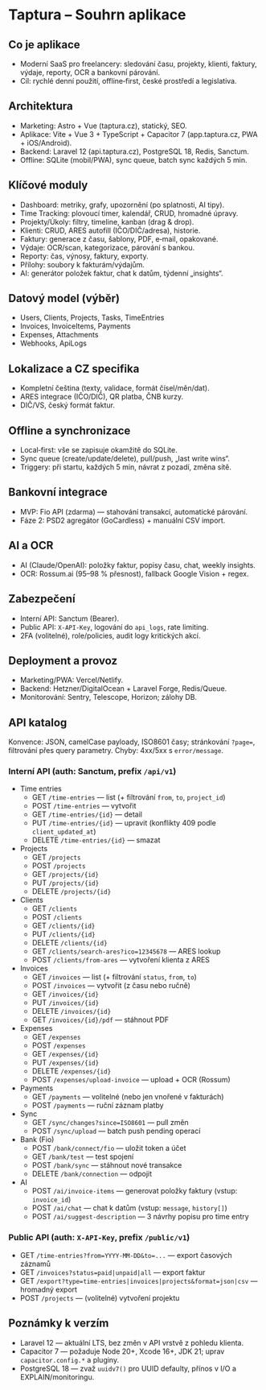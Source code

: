 # Taptura – Souhrn aplikace

## Co je aplikace
- Moderní SaaS pro freelancery: sledování času, projekty, klienti, faktury, výdaje, reporty, OCR a bankovní párování.
- Cíl: rychlé denní použití, offline‑first, české prostředí a legislativa.

## Architektura
- Marketing: Astro + Vue (taptura.cz), statický, SEO.
- Aplikace: Vite + Vue 3 + TypeScript + Capacitor 7 (app.taptura.cz, PWA + iOS/Android).
- Backend: Laravel 12 (api.taptura.cz), PostgreSQL 18, Redis, Sanctum.
- Offline: SQLite (mobil/PWA), sync queue, batch sync každých 5 min.

## Klíčové moduly
- Dashboard: metriky, grafy, upozornění (po splatnosti, AI tipy).
- Time Tracking: plovoucí timer, kalendář, CRUD, hromadné úpravy.
- Projekty/Úkoly: filtry, timeline, kanban (drag & drop).
- Klienti: CRUD, ARES autofill (IČO/DIČ/adresa), historie.
- Faktury: generace z času, šablony, PDF, e‑mail, opakované.
- Výdaje: OCR/scan, kategorizace, párování s bankou.
- Reporty: čas, výnosy, faktury, exporty.
- Přílohy: soubory k fakturám/výdajům.
- AI: generátor položek faktur, chat k datům, týdenní „insights“.

## Datový model (výběr)
- Users, Clients, Projects, Tasks, TimeEntries
- Invoices, InvoiceItems, Payments
- Expenses, Attachments
- Webhooks, ApiLogs

## Lokalizace a CZ specifika
- Kompletní čeština (texty, validace, formát čísel/měn/dat).
- ARES integrace (IČO/DIČ), QR platba, ČNB kurzy.
- DIČ/VS, český formát faktur.

## Offline a synchronizace
- Local‑first: vše se zapisuje okamžitě do SQLite.
- Sync queue (create/update/delete), pull/push, „last write wins“.
- Triggery: při startu, každých 5 min, návrat z pozadí, změna sítě.

## Bankovní integrace
- MVP: Fio API (zdarma) — stahování transakcí, automatické párování.
- Fáze 2: PSD2 agregátor (GoCardless) + manuální CSV import.

## AI a OCR
- AI (Claude/OpenAI): položky faktur, popisy času, chat, weekly insights.
- OCR: Rossum.ai (95–98 % přesnost), fallback Google Vision + regex.

## Zabezpečení
- Interní API: Sanctum (Bearer).
- Public API: `X-API-Key`, logování do `api_logs`, rate limiting.
- 2FA (volitelné), role/policies, audit logy kritických akcí.

## Deployment a provoz
- Marketing/PWA: Vercel/Netlify.
- Backend: Hetzner/DigitalOcean + Laravel Forge, Redis/Queue.
- Monitorování: Sentry, Telescope, Horizon; zálohy DB.

## API katalog
Konvence: JSON, camelCase payloady, ISO8601 časy; stránkování `?page=`, filtrování přes query parametry. Chyby: 4xx/5xx s `error/message`.

### Interní API (auth: Sanctum, prefix `/api/v1`)
- Time entries
  - GET `/time-entries` — list (+ filtrování `from`, `to`, `project_id`)
  - POST `/time-entries` — vytvořit
  - GET `/time-entries/{id}` — detail
  - PUT `/time-entries/{id}` — upravit (konflikty 409 podle `client_updated_at`)
  - DELETE `/time-entries/{id}` — smazat
- Projects
  - GET `/projects`
  - POST `/projects`
  - GET `/projects/{id}`
  - PUT `/projects/{id}`
  - DELETE `/projects/{id}`
- Clients
  - GET `/clients`
  - POST `/clients`
  - GET `/clients/{id}`
  - PUT `/clients/{id}`
  - DELETE `/clients/{id}`
  - GET `/clients/search-ares?ico=12345678` — ARES lookup
  - POST `/clients/from-ares` — vytvoření klienta z ARES
- Invoices
  - GET `/invoices` — list (+ filtrování `status`, `from`, `to`)
  - POST `/invoices` — vytvořit (z času nebo ručně)
  - GET `/invoices/{id}`
  - PUT `/invoices/{id}`
  - DELETE `/invoices/{id}`
  - GET `/invoices/{id}/pdf` — stáhnout PDF
- Expenses
  - GET `/expenses`
  - POST `/expenses`
  - GET `/expenses/{id}`
  - PUT `/expenses/{id}`
  - DELETE `/expenses/{id}`
  - POST `/expenses/upload-invoice` — upload + OCR (Rossum)
- Payments
  - GET `/payments` — volitelné (nebo jen vnořené v fakturách)
  - POST `/payments` — ruční záznam platby
- Sync
  - GET `/sync/changes?since=ISO8601` — pull změn
  - POST `/sync/upload` — batch push pending operací
- Bank (Fio)
  - POST `/bank/connect/fio` — uložit token a účet
  - GET `/bank/test` — test spojení
  - POST `/bank/sync` — stáhnout nové transakce
  - DELETE `/bank/connection` — odpojit
- AI
  - POST `/ai/invoice-items` — generovat položky faktury (vstup: `invoice_id`)
  - POST `/ai/chat` — chat k datům (vstup: `message`, `history[]`)
  - POST `/ai/suggest-description` — 3 návrhy popisu pro time entry

### Public API (auth: `X-API-Key`, prefix `/public/v1`)
- GET `/time-entries?from=YYYY-MM-DD&to=...` — export časových záznamů
- GET `/invoices?status=paid|unpaid|all` — export faktur
- GET `/export?type=time-entries|invoices|projects&format=json|csv` — hromadný export
- POST `/projects` — (volitelné) vytvoření projektu

## Poznámky k verzím
- Laravel 12 — aktuální LTS, bez změn v API vrstvě z pohledu klienta.
- Capacitor 7 — požaduje Node 20+, Xcode 16+, JDK 21; uprav `capacitor.config.*` a pluginy.
- PostgreSQL 18 — zvaž `uuidv7()` pro UUID defaulty, přínos v I/O a EXPLAIN/monitoringu.
